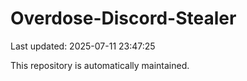# Overdose-Discord-Stealer

Last updated: 2025-07-11 23:47:25

This repository is automatically maintained.
